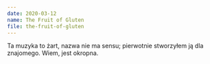 ```yaml
---
date: 2020-03-12
name: The Fruit of Gluten
file: the-fruit-of-gluten
---
```


Ta muzyka to żart, nazwa nie ma sensu; pierwotnie stworzyłem ją dla znajomego. Wiem, jest okropna.